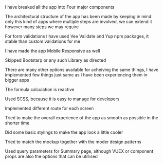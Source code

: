 I have breaked all the app into Four major components

The architectural structure of the app has been made by keeping in mind only this kind of apps where multiple steps are involved, we can extend it however many steps we may require

For form validations I have used Vee Validate and Yup npm packages, it stable than custom validations for me

I have made the app Mobile Responsive as well

Skipped Bootstarp or any such Library as directed

There are many other options available for acheiving the same things, I have implemented few things just same as I have been experiencing them in bigger apps

The formula calculation is reactive

Used SCSS, because it is easy to manage for developers

Implemented different route for each screen

Tried to make the overall experience of the app as smooth as possible in the shorter time

Did some basic stylings to make the app look a little cooler

Tried to match the mockup together with the moder design patterns

Used query parameters for Summary page, although VUEX or component props are also the options that can be utillised
